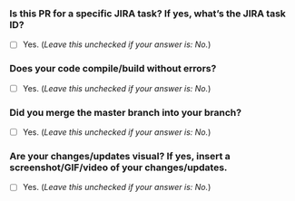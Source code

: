 ### Is this PR for a specific JIRA task? If yes, what’s the JIRA task ID?
- [ ] Yes. (*Leave this unchecked if your answer is: No.*)
<!--- Provide the exact ID of your task here (e.g., "BN-50"). -->

### Does your code compile/build without errors?
- [ ] Yes. (*Leave this unchecked if your answer is: No.*)

### Did you merge the master branch into your branch?
- [ ] Yes. (*Leave this unchecked if your answer is: No.*)

### Are your changes/updates visual? If yes, insert a screenshot/GIF/video of your changes/updates.
- [ ] Yes. (*Leave this unchecked if your answer is: No.*)
<!--- Insert a screenshot/GIF/video of your changes/updates here. -->
